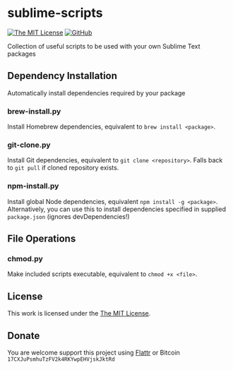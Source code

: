 # sublime-scripts

[![The MIT License](https://img.shields.io/badge/license-MIT-orange.svg?style=flat-square)](http://opensource.org/licenses/MIT)
[![GitHub](https://img.shields.io/github/release/idleberg/sublime-developer-scripts.svg?style=flat-square)](https://github.com/idleberg/sublime-developer-scripts/releases)

Collection of useful scripts to be used with your own Sublime Text packages

## Dependency Installation

Automatically install dependencies required by your package

### brew-install.py

Install Homebrew dependencies, equivalent to `brew install <package>`.

### git-clone.py

Install Git dependencies, equivalent to `git clone <repository>`. Falls back to `git pull` if cloned repository exists.

### npm-install.py

Install global Node dependencies, equivalent `npm install -g <package>`. Alternatively, you can use this to install dependencies specified in supplied `package.json` (ignores devDependencies!)

## File Operations

### chmod.py

Make included scripts executable, equivalent to `chmod +x <file>`.

## License

This work is licensed under the [The MIT License](LICENSE).

## Donate

You are welcome support this project using [Flattr](https://flattr.com/submit/auto?user_id=idleberg&url=https://github.com/idleberg/sublime-developer-scripts) or Bitcoin `17CXJuPsmhuTzFV2k4RKYwpEHVjskJktRd`